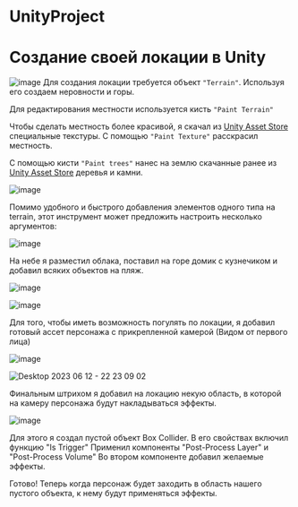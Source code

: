 # UnityProject



# Создание своей локации в Unity
![image](https://github.com/NimaDosOFF/UnityProject/assets/133951460/0e016e90-6107-4152-8f45-fee6ee7b36f4)
Для создания локации требуется объект  `"Terrain"`. Используя его создаем неровности и горы.

Для редактирования местности используется кисть `"Paint Terrain"` 


Чтобы сделать местность более красивой, я скачал из [Unity Asset Store](https://assetstore.unity.com/) специальные текстуры. С помощью `"Paint Texture"` расскрасил местность.


С помощью кисти `"Paint trees"` нанес на землю скачанные ранее из [Unity Asset Store](https://assetstore.unity.com/) деревья и камни.

![image](https://github.com/NimaDosOFF/UnityProject/assets/133951460/e2ad61f7-496e-4cbd-b5f0-712b38939017)


Помимо удобного и быстрого добавления элементов одного типа на terrain, этот инструмент может предложить настроить несколько аргументов:

![image](https://github.com/NimaDosOFF/UnityProject/assets/133951460/f8998673-f888-4364-9b50-bbe6ce1d5f47)

На небе я разместил облака, поставил на горе домик с кузнечиком и добавил всяких объектов на пляж.

![image](https://github.com/NimaDosOFF/UnityProject/assets/133951460/9ac0495b-22ec-4558-93aa-a24c2994e9cf)

![image](https://github.com/NimaDosOFF/UnityProject/assets/133951460/72ff7f5b-0b18-4d6a-acc1-a28b7768c4e6)

Для того, чтобы иметь возможность погулять по локации, я добавил готовый ассет персонажа с прикрепленной камерой (Видом от первого лица)

![image](https://github.com/NimaDosOFF/UnityProject/assets/133951460/3827b966-98a4-4112-a64e-5e6ff25e5651)

![Desktop 2023 06 12 - 22 23 09 02](https://github.com/NimaDosOFF/UnityProject/assets/133951460/9e5ee9bb-7baf-4d8f-a438-989849014483)

Финальным штрихом я добавил на локацию некую область, в которой на камеру персонажа будут накладываться эффекты.

![image](https://github.com/NimaDosOFF/UnityProject/assets/133951460/e52cd7da-ecb5-4024-9342-59ae27c17776)

Для этого я создал пустой объект Box Collider.
В его свойствах включил функцию "Is Trigger"
Применил компоненты "Post-Process Layer" и "Post-Process Volume"
Во втором компоненте добавил желаемые эффекты.

Готово! Теперь когда персонаж будет заходить в область нашего пустого объекта, к нему будут применяться эффекты.





